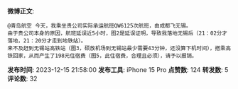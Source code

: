 **微博正文**: 
```
@青岛航空 今天，我乘坐贵公司实际承运航班QW6125次航班，由成都飞无锡。
由于贵公司本身的原因，航班延误近5小时，图2是延误证明，导致我落地无锡后（21：02分才落地，21：20分才走到地铁站）。
来不及赶到无锡站高铁站（图3，硕放机场到无锡站最少需要43分钟，还没算下机时间），搭乘高铁回家，从而产生了198元住宿费（图5，此住宿费，合理且必须），请予以报销。
```
**发布时间**: 2023-12-15 21:58:00
**发布工具**: iPhone 15 Pro
**点赞数**: 124
**转发数**: 5
**评论数**: 32

